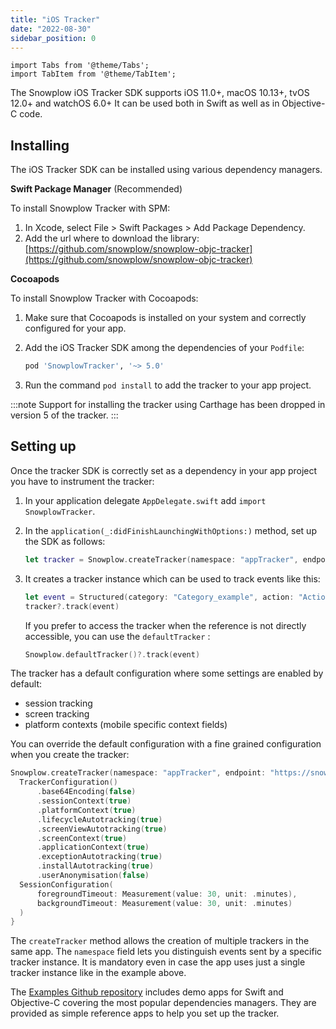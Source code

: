 ```yaml
---
title: "iOS Tracker"
date: "2022-08-30"
sidebar_position: 0
---
```


```mdx-code-block
import Tabs from '@theme/Tabs';
import TabItem from '@theme/TabItem';
```

The Snowplow iOS Tracker SDK supports iOS 11.0+, macOS 10.13+, tvOS 12.0+ and watchOS 6.0+
It can be used both in Swift as well as in Objective-C code.

## Installing

The iOS Tracker SDK can be installed using various dependency managers.

**Swift Package Manager** (Recommended)

To install Snowplow Tracker with SPM:

1. In Xcode, select File > Swift Packages > Add Package Dependency.
2. Add the url where to download the library: [https://github.com/snowplow/snowplow-objc-tracker](https://github.com/snowplow/snowplow-objc-tracker)

**Cocoapods**

To install Snowplow Tracker with Cocoapods:

1. Make sure that Cocoapods is installed on your system and correctly configured for your app.

2. Add the iOS Tracker SDK among the dependencies of your `Podfile`:
   
   ```ruby
   pod 'SnowplowTracker', '~> 5.0'
   ```

3. Run the command `pod install` to add the tracker to your app project.

:::note
Support for installing the tracker using Carthage has been dropped in version 5 of the tracker.
:::

## Setting up

Once the tracker SDK is correctly set as a dependency in your app project you have to instrument the tracker:

1. In your application delegate `AppDelegate.swift` add `import SnowplowTracker`.

2. In the `application(_:didFinishLaunchingWithOptions:)` method, set up the SDK as follows:
   
   ```swift
   let tracker = Snowplow.createTracker(namespace: "appTracker", endpoint: "https://snowplow-collector-url.com")
   ```

3. It creates a tracker instance which can be used to track events like this:
   
   ```swift
   let event = Structured(category: "Category_example", action: "Action_example")
   tracker?.track(event)
   ```
   
   If you prefer to access the tracker when the reference is not directly accessible, you can use the `defaultTracker` :
   
   ```swift
   Snowplow.defaultTracker()?.track(event)
   ```

The tracker has a default configuration where some settings are enabled by default:

- session tracking
- screen tracking
- platform contexts (mobile specific context fields)

You can override the default configuration with a fine grained configuration when you create the tracker:

```swift
Snowplow.createTracker(namespace: "appTracker", endpoint: "https://snowplow-collector-url.com") {
  TrackerConfiguration()
      .base64Encoding(false)
      .sessionContext(true)
      .platformContext(true)
      .lifecycleAutotracking(true)
      .screenViewAutotracking(true)
      .screenContext(true)
      .applicationContext(true)
      .exceptionAutotracking(true)
      .installAutotracking(true)
      .userAnonymisation(false)
  SessionConfiguration(
      foregroundTimeout: Measurement(value: 30, unit: .minutes),
      backgroundTimeout: Measurement(value: 30, unit: .minutes)
  )
}
```

The `createTracker` method allows the creation of multiple trackers in the same app. The `namespace` field lets you distinguish events sent by a specific tracker instance. It is mandatory even in case the app uses just a single tracker instance like in the example above.

The [Examples Github repository](https://github.com/snowplow-incubator/snowplow-objc-tracker-examples) includes demo apps for Swift and Objective-C covering the most popular dependencies managers. They are provided as simple reference apps to help you set up the tracker.
